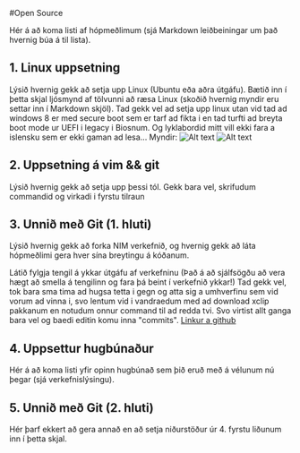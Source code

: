 #Open Source

Hér á að koma listi af hópmeðlimum (sjá Markdown leiðbeiningar um það hvernig búa á til lista).

## 1. Linux uppsetning

Lýsið hvernig gekk að setja upp Linux (Ubuntu eða aðra útgáfu). Bætið inn í þetta skjal ljósmynd af tölvunni að ræsa Linux (skoðið hvernig myndir eru settar inn í Markdown skjöl).
Tad gekk vel ad setja upp linux utan vid tad ad windows 8 er med secure boot sem er tarf ad fikta i en tad turfti ad breyta boot mode ur UEFI i legacy i Biosnum. Og lyklabordid mitt vill ekki fara a islensku sem er ekki gaman ad lesa...
Myndir:
![Alt text](puu.sh/4SBJf.jpg)
![Alt text](puu.sh/4SBYG.jpg)
## 2. Uppsetning á vim && git

Lýsið hvernig gekk að setja upp þessi tól.
Gekk bara vel, skrifudum commandid og virkadi i fyrstu tilraun
## 3. Unnið með Git (1. hluti)

Lýsið hvernig gekk að forka NIM verkefnið, og hvernig gekk að láta hópmeðlimi gera hver sína breytingu á kóðanum.

Látið fylgja tengil á ykkar útgáfu af verkefninu (Það á að sjálfsögðu að vera hægt að smella á tengilinn og fara þá beint í verkefnið ykkar!)
Tad gekk vel, tok bara sma tima ad hugsa tetta i gegn og atta sig a umhverfinu sem vid vorum ad vinna i, svo lentum vid i vandraedum med ad download xclip pakkanum en notudum onnur command til ad redda tvi. Svo virtist allt ganga bara vel og baedi editin komu inna "commits".
[Linkur a github](https://github.com/gardarg13/INTOPrufa)
## 4. Uppsettur hugbúnaður

Hér á að koma listi yfir opinn hugbúnað sem þið eruð með á vélunum nú þegar (sjá verkefnislýsingu).

## 5. Unnið með Git (2. hluti)

Hér þarf ekkert að gera annað en að setja niðurstöður úr 4. fyrstu liðunum inn í þetta skjal.
